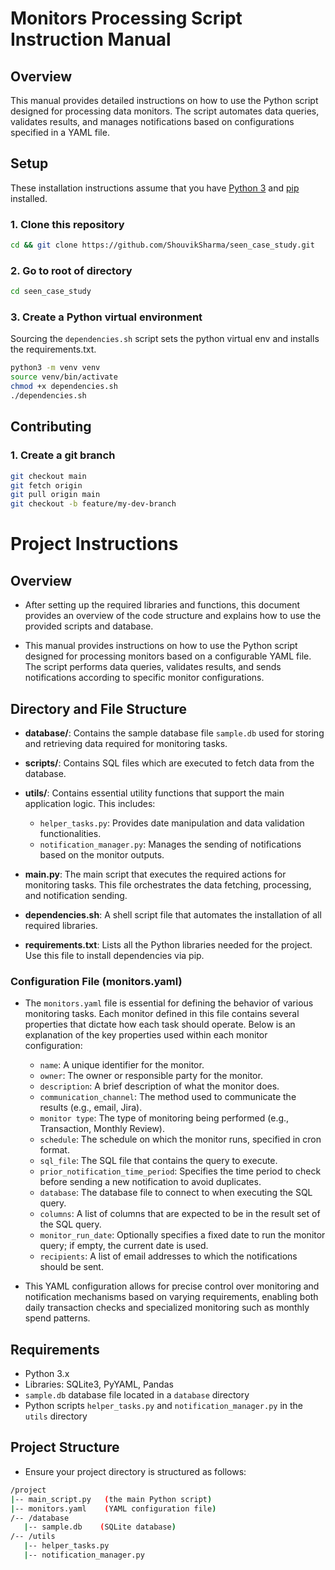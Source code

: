 # Monitors Processing Script Instruction Manual

## Overview
This manual provides detailed instructions on how to use the Python script designed for processing data monitors. The script automates data queries, validates results, and manages notifications based on configurations specified in a YAML file.


## Setup

These installation instructions assume that you have [Python 3](https://www.python.org/downloads/)
and [pip](https://pip.pypa.io/en/stable/cli/pip_install/) installed.


### 1. Clone this repository

```bash
cd && git clone https://github.com/ShouvikSharma/seen_case_study.git
```

### 2. Go to root of directory

```bash
cd seen_case_study
```

### 3. Create a Python virtual environment


Sourcing the `dependencies.sh` script sets the python virtual env and installs the requirements.txt.

```bash
python3 -m venv venv
source venv/bin/activate
chmod +x dependencies.sh
./dependencies.sh
```


## Contributing 

### 1. Create a git branch

   ```bash
   git checkout main
   git fetch origin
   git pull origin main
   git checkout -b feature/my-dev-branch
   ```

# Project Instructions

## Overview
- After setting up the required libraries and functions, this document   provides an overview of the code structure and explains how to use the provided scripts and database.

- This manual provides instructions on how to use the Python script designed for processing monitors based on a configurable YAML file. The script performs data queries, validates results, and sends notifications according to specific monitor configurations.

## Directory and File Structure

- **database/**: Contains the sample database file `sample.db` used for storing and retrieving data required for monitoring tasks.

- **scripts/**: Contains SQL files which are executed to fetch data from the database.

- **utils/**: Contains essential utility functions that support the main application logic. This includes:
  - `helper_tasks.py`: Provides date manipulation and data validation functionalities.
  - `notification_manager.py`: Manages the sending of notifications based on the monitor outputs.

- **main.py**: The main script that executes the required actions for monitoring tasks. This file orchestrates the data fetching, processing, and notification sending.

- **dependencies.sh**: A shell script file that automates the installation of all required libraries.

- **requirements.txt**: Lists all the Python libraries needed for the project. Use this file to install dependencies via pip.


### Configuration File (monitors.yaml)

- The `monitors.yaml` file is essential for defining the behavior of various monitoring tasks. Each monitor defined in this file contains several properties that dictate how each task should operate. Below is an explanation of the key properties used within each monitor configuration:

  - `name`: A unique identifier for the monitor.
  - `owner`: The owner or responsible party for the monitor.
  - `description`: A brief description of what the monitor does.
  - `communication_channel`: The method used to communicate the results (e.g., email, Jira).
  - `monitor type`: The type of monitoring being performed (e.g., Transaction, Monthly Review).
  - `schedule`: The schedule on which the monitor runs, specified in cron format.
  - `sql_file`: The SQL file that contains the query to execute.
  - `prior_notification_time_period`: Specifies the time period to check before sending a new notification to avoid duplicates.
  - `database`: The database file to connect to when executing the SQL query.
  - `columns`: A list of columns that are expected to be in the result set of the SQL query.
  - `monitor_run_date`: Optionally specifies a fixed date to run the monitor query; if empty, the current date is used.
  - `recipients`: A list of email addresses to which the notifications should be sent.

- This YAML configuration allows for precise control over monitoring and notification mechanisms based on varying requirements, enabling both daily transaction checks and specialized monitoring such as monthly spend patterns.

## Requirements
- Python 3.x
- Libraries: SQLite3, PyYAML, Pandas
- `sample.db` database file located in a `database` directory
- Python scripts `helper_tasks.py` and `notification_manager.py` in the `utils` directory

## Project Structure
- Ensure your project directory is structured as follows:

```bash
/project
|-- main_script.py   (the main Python script)
|-- monitors.yaml    (YAML configuration file)
/-- /database
   |-- sample.db    (SQLite database)
/-- /utils
   |-- helper_tasks.py
   |-- notification_manager.py
```
